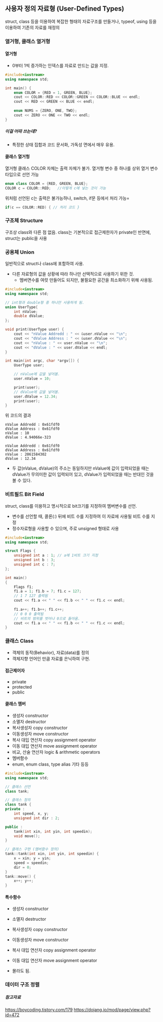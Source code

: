 ## 사용자 정의 자료형 (User-Defined Types)
struct, class 등을 이용하여 복잡한 형태의 자료구조를 만들거나,
typeof, using 등을 이용하여 기존의 자료를 재정의

### 열거형, 클래스 열거형
#### 열거형
- 0부터 1씩 증가하는 인덱스를 자료로 만드는 값을 지정.
```cpp
#include<iostream>
using namespace std;

int main() {
    enum COLOR = {RED = 1, GREEN, BLUE};
    cout << COLOR::RED << COLOR::GREEN << COLOR::BLUE << endl;
    cout << RED << GREEN << BLUE << endl;
    
    enum NUMS = {ZERO, ONE, TWO};
    cout << ZERO << ONE << TWO << endl;
}
```

##### 이걸 어따 쓰는데?
- 특정한 상태 집합과 코드 문서화, 가독성 면에서 매우 유용.

#### 클래스 열거헝
열거형 클래스 COLOR 자체는 출력 자체가 불가.
열거형 변수 중 하나를 상위 열거 변수타입으로 선언 가능
```cpp
enum class COLOR = {RED, GREEN, BLUE};
COLOR c = COLOR::RED;   //이렇게 c에 넣는 것이 가능
```
위처럼 선언된 c는 출력은 불가능하나, switch, if문 등에서 처리 가능=
```cpp
if(c == COLOR::RED) { // 처리 코드 }
```

### 구조체 Structure
구조상 class와 다른 점 없음.
class는 기본적으로 접근제한자가 private인 반면에, struct는 public을 사용

### 공용체 Union
일반적으로 struct나 class에 포함하여 사용.
- 다른 자료형의 값을 상황에 따라 하나만 선택적으로 사용하기 위한 것.
    - 멤버면수를 여럿 만들어도 되지만, 불필요한 공간을 최소화하기 위해 사용됨.
```cpp
#include<iostream>
using namespace std;

// int형과 double형 중 하나만 사용하게 됨.
union UserType{
    int nValue;
    double dValue;
};

void print(UserType user) {
    cout << "nValue Addredd : " << &user.nValue << "\n";
    cout << "dValue Address : " << &user.dValue << "\n";
    cout << "nValue : " << user.nValue << "\n"; 
    cout << "dValue : " << user.dValue << endl; 
}

int main(int argc, char *argv[]) {
    UserType user;

    // nValue에 값을 넣어봄.
    user.nValue = 10;

    print(user);
    // dValue에 값을 넣어봄.
    user.dValue = 12.34;
    print(user);
}
```
위 코드의 결과
```
nValue Addredd : 0x61fdf0
dValue Address : 0x61fdf0
nValue : 10
dValue : 4.94066e-323

nValue Addredd : 0x61fdf0
dValue Address : 0x61fdf0
nValue : 2061584302
dValue : 12.34
```
- 두 값(nValue, dValue)의 주소는 동일하지만 nValue에 값이 입력되었을 때는 dValue가 무의미한 값이 입력되어 있고, dValue가 입력되었을 때는 반대인 것을 볼 수 있다.

### 비트필드 Bit Field
struct, class를 이용하고 명시적으로 bit크기를 지정하여 멤버변수를 선언.
- 변수를 선언할 때, 콜론(:) 뒤에 비트 수를 지정하여 이 자료에 사용될 비트 수를 지정
- 정수자료형을 사용할 수 있으며, 주로 unsigned 형태로 사용

```cpp
#include<iostream>
using namespace std;

struct Flags {
    unsigned int a : 1; // a에 1비트 크기 지정
    unsigned int b : 3;
    unsigned int c : 7;
};

int main() 
{
    Flags f1;
    f1.a = 1; f1.b = 7; f1.c = 127;
    // 1 7 127 출력됨
    cout << f1.a << " " << f1.b << " " << f1.c << endl;
    
    f1.a++; f1.b++; f1.c++;
    // 0 0 0 출력됨
    // 비트의 범위를 벗어나 0으로 돌아옴.   
    cout << f1.a << " " << f1.b << " " << f1.c << endl;
}
```
### 클래스 Class
- 객체의 동작(Behavior), 자료(data)를 정의
- 객체지향 언어인 만큼 자료를 은닉하여 구현.
#### 접근제어자
- private
- protected
- public

#### 클래스 멤버
- 생성자 constructor
- 소멸자 destructor
- 복사생성자 copy constructor
- 이동생성자 move constructor
- 복사 대입 연산자 copy assignment operator
- 이동 대입 연산자 move assignment operator
- 비교, 산술 연산자 logic & arithmetic operators
- 멤버함수
- enum, enum class, type alias 기타 등등

```cpp
#include<iostream>
using namespace std;

// 클래스 선언
class tank;

// 클래스 정의
class tank {
private :
    int speed, x, y;
    unsigned int dir : 2;

public :
    tank(int xin, int yin, int speedin);
    void move();
}

// 클래스 구현 (멤버함수 정의)
tank::tank(int xin, int yin, int speedin) {
    x = xin; y = yin;
    speed = speedin;
    dir = 0;
}
tank::move() {
    x++; y++;
}
```
#### 특수함수
- 생성자 constructor
- 소멸자 destructor
- 복사생성자 copy constructor
- 이동생성자 move constructor
- 복사 대입 연산자 copy assignment operator
- 이동 대입 연산자 move assignment operator

- 몰라도 됨.


### 데이터 구조 정렬


##### 참고자료
https://boycoding.tistory.com/179
https://dojang.io/mod/page/view.php?id=472
